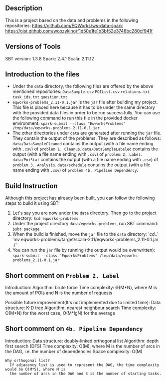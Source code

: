 ## Description

This is a project based on the data and problems in the following repositories:
https://github.com/EQWorks/ws-data-spark
https://gist.github.com/woozyking/f1d50e1fe1b3bf52e3748bc280cf941f

## Versions of Tools

SBT version: 1.3.8
Spark: 2.4.1
Scala: 2.11.12

## Introduction to the files

* Under the `data` directory, the following files are offered by the above mentioned repositories:
    `DataSample.csv`
    `POIList.csv`
    `relations.txt`
    `task_ids.txt`
    `question.txt`
* `eqworks-problems_2.11-0.1.jar` is the `jar` file after building my project. This file is placed here because it has to be under the same directory with the provided data files in order to be run successfully. You can use the following command to run this file in the provided docker environment:
    `spark-submit --class "EqworksProblems" /tmp/data/eqworks-problems_2.11-0.1.jar`
* The other directories under `data` are generated after running the `jar` file. They contain the output of the problems. They are described as follows:
    `data/DataSampleCleaned` contains the output (with a file name ending with `.csv`) of `problem 1. Cleanup`.
    `data/DataSampleLabeled` contains the output (with a file name ending with `.csv`) of `problem 2. Label`.
    `data/PoiStat` contains the output (with a file name ending with `.csv`) of `problem 3. Analysis`.
    `data/schedule` contains the output (with a file name ending with `.csv`) of `problem 4b. Pipeline Dependency`.

## Build Instruction

Although this project has already been built, you can follow the following steps to build it using SBT:
1. Let's say you are now under the `data` directory. Then go to the project directory:
    `$cd eqworks-problems`
2. Under the project directory `data/eqworks-problems`, run SBT command:
    `$sbt package`
3. When the build is finished, move the `jar` file to the `data` directory:
    '$cd ..'
    '$mv eqworks-problems/target/scala-2.11/eqworks-problems_2.11-0.1.jar ./'
4. You can run the `jar` file by running (the output would be overwritten):
    `spark-submit --class "EqworksProblems" /tmp/data/eqworks-problems_2.11-0.1.jar`

## Short comment on `Problem 2. Label`

  Introduction:
    Algorithm: brute force
    Time complexity: Θ(M*N), where M is the amount of POIs and N is the number of requests

  Possible future improvement(It's not implemented due to limited time):
    Data structure: K-D tree
    Algorithm: nearest neighbour search
    Time complexity: O(M\*N) for the worst case, O(M\*lgN) for the average

## Short comment on `4b. Pipeline Dependency`

  Introduction:
    Data structure: doubly-linked orthogonal list
    Algorithm: depth first search (DFS)
    Time complexity: O(M), where M is the number of arcs in the DAG, i.e. the number of dependencies
    Space complexity: O(M)

    Why orthogonal list?
      If adjacency list is used to represent the DAG, the time complexity would be O(M*S), where M is
      the number of arcs in the DAG and S is the number of starting tasks.